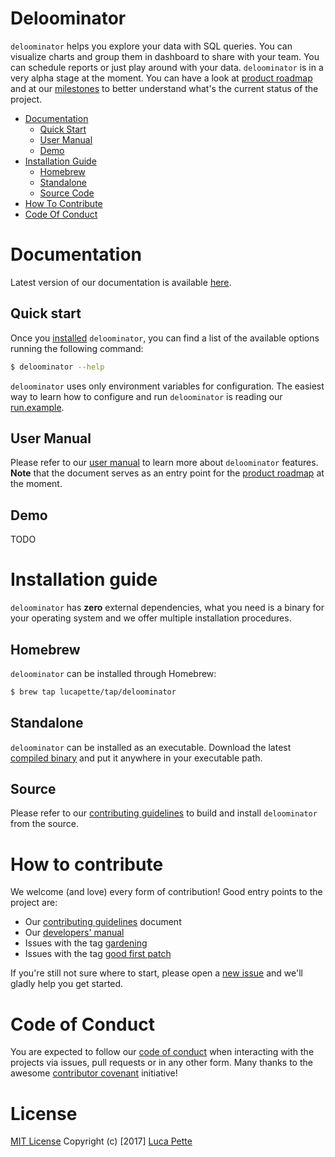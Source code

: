 # Deloominator

`deloominator` helps you explore your data with SQL queries. You can visualize
charts and group them in dashboard to share with your team. You can schedule
reports or just play around with your data. `deloominator` is in a very alpha
stage at the moment. You can have a look at [product
roadmap](https://github.com/lucapette/deloominator/projects/1) and at our
[milestones](https://github.com/lucapette/deloominator/milestones?direction=desc&sort=completeness&state=open)
to better understand what's the current status of the project.

- [Documentation](#documentation)
  - [Quick Start](#quick-start)
  - [User Manual](#user-manual)
  - [Demo](#demo)
- [Installation Guide](#installation-guide)
  - [Homebrew](#homebrew)
  - [Standalone](#standalone)
  - [Source Code](#standalone)
- [How To Contribute](#how-to-contribute)
- [Code Of Conduct](#code-of-conduct)

# Documentation

Latest version of our documentation is available [here](/docs).

## Quick start

Once you [installed](#installation-guide) `deloominator`, you can find a list of
the available options running the following command:

```sh
$ deloominator --help
```

`deloominator` uses only environment variables for configuration. The easiest
way to learn how to configure and run `deloominator` is reading our
[run.example](/bin/run.example).

## User Manual

Please refer to our [user manual](/docs/user-manual.md) to learn more about
`deloominator` features. **Note** that the document serves as an entry point for
the [product roadmap](https://github.com/lucapette/deloominator/projects/1) at
the moment.

## Demo

TODO

# Installation guide

`deloominator` has **zero** external dependencies, what you need is a binary for
your operating system and we offer multiple installation procedures.

## Homebrew

`deloominator` can be installed through Homebrew:

``` sh
$ brew tap lucapette/tap/deloominator
```

## Standalone

`deloominator` can be installed as an executable. Download the latest [compiled
binary](https://github.com/lucapette/deloominator/releases) and put it anywhere
in your executable path.

## Source

Please refer to our [contributing guidelines](/CONTRIBUTING.md) to build and
install `deloominator` from the source.

# How to contribute

We welcome (and love) every form of contribution! Good entry points to the project are:

- Our [contributing guidelines](/CONTRIBUTING.md) document
- Our [developers' manual](/docs/developers-manual.md)
- Issues with the tag
  [gardening](https://github.com/lucapette/deloominator/issues?q=is%3Aissue+is%3Aopen+label%3Agardening)
- Issues with the tag [good first
  patch](https://github.com/lucapette/deloominator/issues?q=is%3Aissue+is%3Aopen+label%3A%22good+first+patch%22)

If you're still not sure where to start, please open a [new
issue](https://github.com/lucapette/deloominator/issues/new) and we'll gladly
help you get started.

# Code of Conduct

You are expected to follow our [code of conduct](/CODE_OF_CONDUCT.md) when
interacting with the projects via issues, pull requests or in any other form.
Many thanks to the awesome [contributor
covenant](http://contributor-covenant.org/) initiative!

# License

[MIT License](/LICENSE) Copyright (c) [2017] [Luca Pette](http://lucapette.me)
